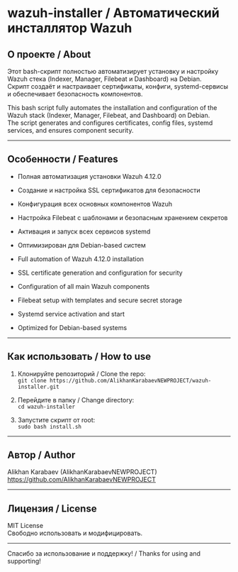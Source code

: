 # wazuh-installer / Автоматический инсталлятор Wazuh

## О проекте / About

Этот bash-скрипт полностью автоматизирует установку и настройку Wazuh стека (Indexer, Manager, Filebeat и Dashboard) на Debian.  
Скрипт создаёт и настраивает сертификаты, конфиги, systemd-сервисы и обеспечивает безопасность компонентов.

This bash script fully automates the installation and configuration of the Wazuh stack (Indexer, Manager, Filebeat, and Dashboard) on Debian.  
The script generates and configures certificates, config files, systemd services, and ensures component security.

---

## Особенности / Features

- Полная автоматизация установки Wazuh 4.12.0  
- Создание и настройка SSL сертификатов для безопасности  
- Конфигурация всех основных компонентов Wazuh  
- Настройка Filebeat с шаблонами и безопасным хранением секретов  
- Активация и запуск всех сервисов systemd  
- Оптимизирован для Debian-based систем

- Full automation of Wazuh 4.12.0 installation  
- SSL certificate generation and configuration for security  
- Configuration of all main Wazuh components  
- Filebeat setup with templates and secure secret storage  
- Systemd service activation and start  
- Optimized for Debian-based systems

---

## Как использовать / How to use

1. Клонируйте репозиторий / Clone the repo:  
   `git clone https://github.com/AlikhanKarabaevNEWPROJECT/wazuh-installer.git`

2. Перейдите в папку / Change directory:  
   `cd wazuh-installer`

3. Запустите скрипт от root:  
   `sudo bash install.sh`

---

## Автор / Author

Alikhan Karabaev (AlikhanKarabaevNEWPROJECT)  
https://github.com/AlikhanKarabaevNEWPROJECT

---

## Лицензия / License

MIT License  
Свободно использовать и модифицировать.

---

Спасибо за использование и поддержку! / Thanks for using and supporting!
